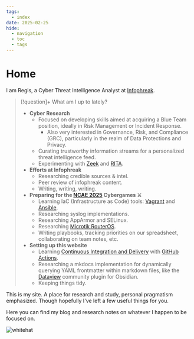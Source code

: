 ```yaml
---
tags:
  - index
date: 2025-02-25
hide:
  - navigation
  - toc
  - tags
---
```

# Home

I am Regis, a Cyber Threat Intelligence Analyst at [Infophreak](https://infophreak.com/).

 > [!question]+ What am I up to lately?
> - **Cyber Research**
> 	- Focused on developing skills aimed at acquiring a Blue Team position, ideally in Risk Management or Incident Response.
> 		- Also very interested in Governance, Risk, and Compliance (GRC), particularly in the realm of Data Protections and Privacy.
> 	- Curating trustworthy information streams for a personalized threat intelligence feed.
> 	- Experimenting with [Zeek](https://zeek.org/) and [RITA](https://www.activecountermeasures.com/free-tools/rita/).
> - **Efforts at Infophreak**
> 	- Researching credible sources & intel.
> 	- Peer review of infophreak content.
> 	- Writing, writing, writing.
> - **Preparing for the [NCAE 2025](My%20Notes/NCAE%202025%20Preparation%20🛡️/index.md) Cybergames ⚔️**
> 	- Learning IaC (Infrastructure as Code) tools: [Vagrant](My%20Notes/Unsorted/Vagrant.md) and [Ansible](My%20Notes/Unsorted/Ansible.md).
> 	- Researching syslog implementations.
> 	- Researching AppArmor and SELinux.
> 	- Researching [Microtik RouterOS](My%20Notes/NCAE%202025%20Preparation%20🛡️/Microtik%20RouterOS.md).
> 	- Writing playbooks, tracking priorities on our spreadsheet, collaborating on team notes, etc.
> - **Setting up this website**
> 	- Learning [Continuous Integration and Delivery](My%20Notes/Unsorted/Continuous%20Integration%20and%20Delivery.md) with [GitHub Actions](https://docs.github.com/en/actions).
> 	- Researching a mkdocs implementation for dynamically querying YAML frontmatter within markdown files, like the [Dataview](https://blacksmithgu.github.io/obsidian-dataview/) community plugin for Obsidian.
> 	- Keeping things tidy.

This is my site. A place for research and study, personal pragmatism emphasized. Though hopefully I've left a few useful things for you.

Here you can find my blog and research notes on whatever I happen to be focused on.

![whitehat](assets/images/whitehat.png)


